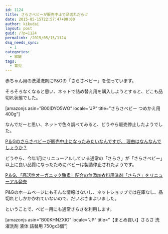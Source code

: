 ```yaml
---
id: 1124
title: さらさベビーが販売中止で品切れだらけ
date: 2015-05-15T22:57:47+00:00
author: kikudai
layout: post
guid: /?p=1124
permalink: /2015/05/15/1124
dsq_needs_sync:
  - 1
categories:
  - 家庭
tags:
  - 育児
---
```

赤ちゃん用の洗濯洗剤にP&Gの「さらさベビー」を使っています。
  
そろそろなくなると思い、ネットで詰め替え用を購入しようとすると、どこも品切れ状態でした。
  
<!--more-->

[amazonjs asin=&#8221;B00IDYO5WO&#8221; locale=&#8221;JP&#8221; title=&#8221;さらさベビー つめかえ用 400g&#8221;]

なんでだーと思い、ネットで色々調べてみると、どうやら販売停止したようでした。

<a href="http://qa.mamari.jp/question/126223" target="_blank">P＆Gのさらさベビーが販売中止になったみたいなんですが、 理由はなんなんでしょうか？</a>

どうやら、今年1月にリニューアルしている通常の「さらさ」が「さらさベビー」以上に良い品質になったためにベビーは製造停止されたようです。

<a href="http://www.mylifenews.net/commodity/2014/12/pg-16.html" target="_blank">P＆G、「高活性オーガニック酵素」配合の無添加衣料用洗剤「さらさ」をリニューアル発売</a>

P&Gのホームページにもそんな情報はないし、ネットショップでは在庫なし、品切れとしかかかれていないので、だいぶさまよいました。

ということで、ベビー用にも通常さらさを利用します。

[amazonjs asin=&#8221;B00KHNZXIO&#8221; locale=&#8221;JP&#8221; title=&#8221;【まとめ買い】さらさ 洗濯洗剤 液体 詰替用 750gx3個&#8221;]